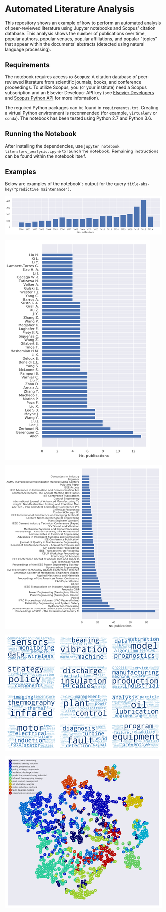 # Automated Literature Analysis 
This repository shows an example of how to perform an automated analysis of peer-reviewed literature using Jupyter notebooks and Scopus' citation database. This analysis shows the number of publications over time, popular authors, popular venues, popular affiliations, and popular "topics" that appear within the documents' abstracts (detected using natural language processing).


## Requirements
The notebook requires access to Scopus: A citation database of peer-reviewed literature from scientific journals, books, and conference proceedings. To utilize Scopus, you (or your institute) need a Scopus subscription and an Elsevier Developer API key (see [Elsevier Developers](https://dev.elsevier.com/sc_apis.html) and [Scopus Python API](https://scopus.readthedocs.io/en/latest/) for more information). 

The required Python packages can be found in `requirements.txt`. Creating a virtual Python environment is recommended (for example, `virtualenv` or `conda`). The notebook has been tested using Python 2.7 and Python 3.6. 

## Running the Notebook
After installing the dependencies, use `jupyter notebook literature_analysis.ipynb` to launch the notebook. Remaining instructions can be found within the notebook itself.


## Examples
Below are examples of the notebook's output for the query `title-abs-key("predictive maintenance")`.

![Publications per year](img/years.png)

![Top 50 authors](img/authors.png)

![Top 50 publication venues](img/venues.png)

![Detected topics visualized as word clouds.](img/cloud.png)

![Publications embedded into 2D space based on text similarity. Each publication is labeled with its dominant topic.](img/embedding.png)
